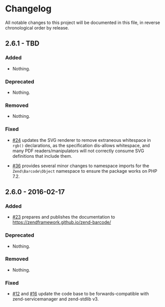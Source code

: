# Changelog

All notable changes to this project will be documented in this file, in reverse chronological order by release.

## 2.6.1 - TBD

### Added

- Nothing.

### Deprecated

- Nothing.

### Removed

- Nothing.

### Fixed

- [#24](https://github.com/zendframework/zend-barcode/pull/24) updates the SVG
  renderer to remove extraneous whitespace in `rgb()` declarations, as the
  specification dis-allows whitespace, and many PDF readers/manipulators will
  not correctly consume SVG definitions that include them.

- [#36](https://github.com/zendframework/zend-barcode/pull/36) provides several
  minor changes to namespace imports for the `Zend\Barcode\Object` namespace to
  ensure the package works on PHP 7.2.

## 2.6.0 - 2016-02-17

### Added

- [#23](https://github.com/zendframework/zend-barcode/pull/23) prepares and
  publishes the documentation to https://zendframework.github.io/zend-barcode/

### Deprecated

- Nothing.

### Removed

- Nothing.

### Fixed

- [#12](https://github.com/zendframework/zend-barcode/pull/12) and
  [#16](https://github.com/zendframework/zend-barcode/pull/16) update the code
  base to be forwards-compatible with zend-servicemanager and zend-stdlib v3.
